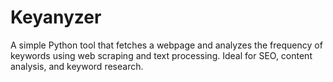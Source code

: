# Keyanyzer
A simple Python tool that fetches a webpage and analyzes the frequency of keywords using web scraping and text processing. Ideal for SEO, content analysis, and keyword research.
